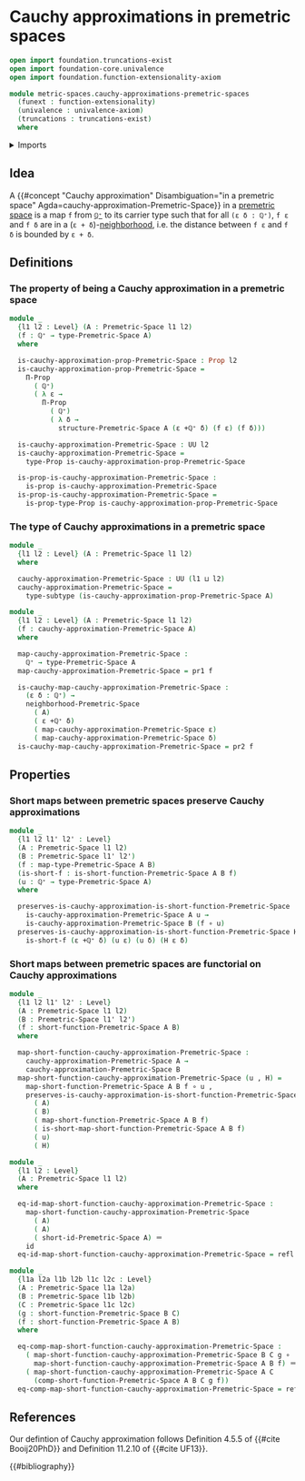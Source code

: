 # Cauchy approximations in premetric spaces

```agda
open import foundation.truncations-exist
open import foundation-core.univalence
open import foundation.function-extensionality-axiom

module metric-spaces.cauchy-approximations-premetric-spaces
  (funext : function-extensionality)
  (univalence : univalence-axiom)
  (truncations : truncations-exist)
  where
```

<details><summary>Imports</summary>

```agda
open import elementary-number-theory.positive-rational-numbers funext univalence truncations

open import foundation.dependent-pair-types
open import foundation.dependent-products-propositions funext
open import foundation.function-types funext
open import foundation.identity-types funext
open import foundation.propositions funext univalence
open import foundation.subtypes funext univalence truncations
open import foundation.universe-levels

open import metric-spaces.premetric-spaces funext univalence truncations
open import metric-spaces.short-functions-premetric-spaces funext univalence truncations
```

</details>

## Idea

A
{{#concept "Cauchy approximation" Disambiguation="in a premetric space" Agda=cauchy-approximation-Premetric-Space}}
in a [premetric space](metric-spaces.premetric-spaces.md) is a map `f` from
[`ℚ⁺`](elementary-number-theory.positive-rational-numbers.md) to its carrier
type such that for all `(ε δ : ℚ⁺)`, `f ε` and `f δ` are in a
(`ε + δ`)-[neighborhood](metric-spaces.premetric-structures.md), i.e. the
distance between `f ε` and `f δ` is bounded by `ε + δ`.

## Definitions

### The property of being a Cauchy approximation in a premetric space

```agda
module _
  {l1 l2 : Level} (A : Premetric-Space l1 l2)
  (f : ℚ⁺ → type-Premetric-Space A)
  where

  is-cauchy-approximation-prop-Premetric-Space : Prop l2
  is-cauchy-approximation-prop-Premetric-Space =
    Π-Prop
      ( ℚ⁺)
      ( λ ε →
        Π-Prop
          ( ℚ⁺)
          ( λ δ →
            structure-Premetric-Space A (ε +ℚ⁺ δ) (f ε) (f δ)))

  is-cauchy-approximation-Premetric-Space : UU l2
  is-cauchy-approximation-Premetric-Space =
    type-Prop is-cauchy-approximation-prop-Premetric-Space

  is-prop-is-cauchy-approximation-Premetric-Space :
    is-prop is-cauchy-approximation-Premetric-Space
  is-prop-is-cauchy-approximation-Premetric-Space =
    is-prop-type-Prop is-cauchy-approximation-prop-Premetric-Space
```

### The type of Cauchy approximations in a premetric space

```agda
module _
  {l1 l2 : Level} (A : Premetric-Space l1 l2)
  where

  cauchy-approximation-Premetric-Space : UU (l1 ⊔ l2)
  cauchy-approximation-Premetric-Space =
    type-subtype (is-cauchy-approximation-prop-Premetric-Space A)

module _
  {l1 l2 : Level} (A : Premetric-Space l1 l2)
  (f : cauchy-approximation-Premetric-Space A)
  where

  map-cauchy-approximation-Premetric-Space :
    ℚ⁺ → type-Premetric-Space A
  map-cauchy-approximation-Premetric-Space = pr1 f

  is-cauchy-map-cauchy-approximation-Premetric-Space :
    (ε δ : ℚ⁺) →
    neighborhood-Premetric-Space
      ( A)
      ( ε +ℚ⁺ δ)
      ( map-cauchy-approximation-Premetric-Space ε)
      ( map-cauchy-approximation-Premetric-Space δ)
  is-cauchy-map-cauchy-approximation-Premetric-Space = pr2 f
```

## Properties

### Short maps between premetric spaces preserve Cauchy approximations

```agda
module _
  {l1 l2 l1' l2' : Level}
  (A : Premetric-Space l1 l2)
  (B : Premetric-Space l1' l2')
  (f : map-type-Premetric-Space A B)
  (is-short-f : is-short-function-Premetric-Space A B f)
  (u : ℚ⁺ → type-Premetric-Space A)
  where

  preserves-is-cauchy-approximation-is-short-function-Premetric-Space :
    is-cauchy-approximation-Premetric-Space A u →
    is-cauchy-approximation-Premetric-Space B (f ∘ u)
  preserves-is-cauchy-approximation-is-short-function-Premetric-Space H ε δ =
    is-short-f (ε +ℚ⁺ δ) (u ε) (u δ) (H ε δ)
```

### Short maps between premetric spaces are functorial on Cauchy approximations

```agda
module _
  {l1 l2 l1' l2' : Level}
  (A : Premetric-Space l1 l2)
  (B : Premetric-Space l1' l2')
  (f : short-function-Premetric-Space A B)
  where

  map-short-function-cauchy-approximation-Premetric-Space :
    cauchy-approximation-Premetric-Space A →
    cauchy-approximation-Premetric-Space B
  map-short-function-cauchy-approximation-Premetric-Space (u , H) =
    map-short-function-Premetric-Space A B f ∘ u ,
    preserves-is-cauchy-approximation-is-short-function-Premetric-Space
      ( A)
      ( B)
      ( map-short-function-Premetric-Space A B f)
      ( is-short-map-short-function-Premetric-Space A B f)
      ( u)
      ( H)

module _
  {l1 l2 : Level}
  (A : Premetric-Space l1 l2)
  where

  eq-id-map-short-function-cauchy-approximation-Premetric-Space :
    map-short-function-cauchy-approximation-Premetric-Space
      ( A)
      ( A)
      ( short-id-Premetric-Space A) ＝
    id
  eq-id-map-short-function-cauchy-approximation-Premetric-Space = refl

module _
  {l1a l2a l1b l2b l1c l2c : Level}
  (A : Premetric-Space l1a l2a)
  (B : Premetric-Space l1b l2b)
  (C : Premetric-Space l1c l2c)
  (g : short-function-Premetric-Space B C)
  (f : short-function-Premetric-Space A B)
  where

  eq-comp-map-short-function-cauchy-approximation-Premetric-Space :
    ( map-short-function-cauchy-approximation-Premetric-Space B C g ∘
      map-short-function-cauchy-approximation-Premetric-Space A B f) ＝
    ( map-short-function-cauchy-approximation-Premetric-Space A C
      (comp-short-function-Premetric-Space A B C g f))
  eq-comp-map-short-function-cauchy-approximation-Premetric-Space = refl
```

## References

Our defintion of Cauchy approximation follows Definition 4.5.5 of
{{#cite Booij20PhD}} and Definition 11.2.10 of {{#cite UF13}}.

{{#bibliography}}
